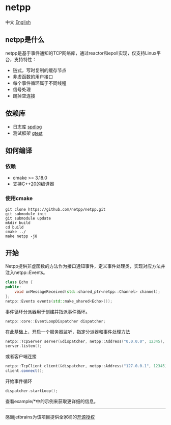 # netpp
中文 [English](https://github.com/netpp/netpp/blob/master/README.md)  
## netpp是什么
netpp是基于事件通知的TCP网络库，通过reactor和epoll实现，仅支持Linux平台，支持特性：
* 链式，写时复制的缓存节点
* 非虚函数的用户接口
* 每个事件循环属于不同线程
* 信号处理
* 踢掉空连接
## 依赖库
* 日志库 [spdlog](https://github.com/gabime/spdlog)
* 测试框架 [gtest](https://github.com/google/googletest)
## 如何编译
### 依赖
* cmake >= 3.18.0
* 支持C++20的编译器
### 使用cmake
```
git clone https://github.com/netpp/netpp.git
git submodule init
git submodule update
mkdir build
cd build
cmake ../
make netpp -j8
```
## 开始
Netpp提供非虚函数的方法作为接口通知事件，定义事件处理类，实现对应方法并注入netpp::Events。
```c++
class Echo {
public:
    void onMessageReceived(std::shared_ptr<netpp::Channel> channel);
};
netpp::Events events(std::make_shared<Echo>());
```
事件循环分派器用于创建并指派事件循环。
```c++
netpp::core::EventLoopDispatcher dispatcher;
```
在此基础上，开启一个服务器监听，指定分派器和事件处理方法
```c++
netpp::TcpServer server(&dispatcher, netpp::Address("0.0.0.0", 12345), std::move(events));
server.listen();
```
或者客户端连接
```c++
netpp::TcpClient client(&dispatcher, netpp::Address("127.0.0.1", 12345), std::move(events));
client.connect();
```
开始事件循环
```c++
dispatcher.startLoop();
```
查看example/*中的示例来获取更详细的信息。

***
感谢jetbrains为该项目提供全家桶的[开源授权](https://jb.gg/OpenSource)
